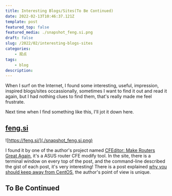 ```yaml
---
title: Interesting Blogs/Sites(To Be Continued)
date: 2022-02-13T10:46:37.121Z
template: post
featured_top: false
featured_media: ./snapshot_feng.si.png
draft: false
slug: /2022/02/interesting-blogs-sites
categories: 
    - 观点
tags:
    - blog
description: 
---
```


When I surf on the Internet, I found some interesting, useful, impression, inspired blogs/sites occassionally, sometimes I want to find it out and read it again, but I had nothing clues to find them, that's really made me feel frustrate.

<!-- endExcerpt -->

Next time when I find something like this, I'll jot it down here.

## [feng.si](https://feng.si/)

![https://feng.si/](./snapshot_feng.si.png)

I found it by one of the author's project named [CFEditor: Make Routers Great Again](https://cfeditor.feng.si/), it's a ASUS router CFE modify tool. In the site, there is a terminal window on every top of the post, and the command-line described the gist of each post, it's very interesting! There is a post explained [why you should keep away from CentOS](https://feng.si/posts/2019/07/centos-the-last-linux-distro-you-should-ever-consider/), the author's point of view is unique.
 
 ## To Be Continued
